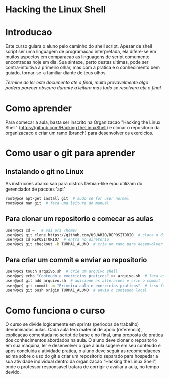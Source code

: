 # Hacking the Linux Shell

# Introducao
Este curso guiara o aluno pelo caminho do shell script.
Apesar de shell script ser uma linguagem de programacao interpretada, ela difere-se em muitos aspectos em comparacao as linguagens de script comumente encontradas hoje em dia. Sua sintaxe, perto destas ultimas, pode ser contra-intuitiva a primeiro olhar, mas com a pratica e o conhecimento bem guiado, tornar-se-a familiar diante de teus olhos.

*Termine de ler este documento ate o final, muito provavelmente algo podera parecer obscuro durante a leitura mas tudo se resolvera ate o final.*

# Como aprender
Para comecar a aula, basta ser inscrito na Organizacao "Hacking the Linux Shell" (https://github.com/HackingTheLinuxShell) e clonar o repositorio da organizacaco e criar um ramo (branch) para desenvolver os exercicios.
# Como usar o git para aprender

## Instalando o git no Linux
As instrucoes abaixo sao para distros Debian-like e/ou utilizam do gerenciador de pacotes 'apt'
```bash
root@pc# apt-get install git  # sudo se for user normal
root@pc# man git  # faca uma leitura do manual
```

## Para clonar um repositorio e comecar as aulas
```bash
user@pc$ cd ~   # vai pra /home/
user@pc$ git clone https://github.com/USUARIO/REPOSITORIO  # clona o diretorio para a pasta local
user@pc$ cd REPOSITORIO/  # entra no diretorio
user@pc$ git checkout -b TURMA1_ALUNO  # cria um ramo para desenvolver codigo sem alterar o ramo 'master'
```


## Para criar um commit e enviar ao repositorio
```bash
user@pc$ touch arquivo.sh  # crie um arquivo shell
user@pc$ echo "Conteudo e exercicios praticos" >> arquivo.sh  # faca as aulas dentro dele
user@pc$ git add arquivo.sh  # adicione as alteracoes e crie o commit
user@pc$ git commit -m "Primeira aula e exercicios praticos"  # isso fecha o commit
user@pc$ git push origin TURMA1_ALUNO  # envia o conteudo local
```

# Como funciona o curso
O curso se divide logicamente em sprints (periodos de trabalho) denominados aulas. Cada aula tera material de apoio (referencia), explicacao comentada no script de base e no final, uma proposta de pratica dos conhecimentos abordados na aula.
O aluno deve clonar o repositorio em sua maquina, ler e desenvolver o que a aula sugere em seu conteudo e apos concluida a atividade pratica, o aluno deve seguir as recomendacoes acima sobre o uso do git e criar um repositorio separado para hospedar a sua atividade individual dentro da organizacao "Hacking the Linux Shell", onde o professor responsavel tratara de corrigir e avaliar a aula, no tempo devido.
